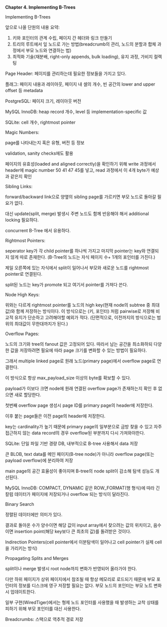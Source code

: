 **Chapter 4. Implementing B-Trees** 

Implementing B-Trees 

앞으로 나올 단원의 내용 요약:

1. 키와 포인터의 관계 수립, 페이지 간 헤더와 링크 만들기
2. 트리의 루트에서 잎 노드로 가는 방법(breadcrumb의 관리, 노드의 분할과 합체 과정에서 부모 노드와 연결하는 법)
3. 최적화 기술(재분배, right-only appends, bulk loading), 유지 과정, 가비지 컬렉팅

Page Header: 페이지를 관리하는데 필요한 정보들을 가지고 있다.

플래그: 페이지 내용과 레이아웃, 페이지 내 셀의 개수, 빈 공간의 lower and upper offset 등 metadata

PostgreSQL: 페이지 크기, 레이아웃 버전

MySQL InnoDB: heap record 개수, level 등 implementation-specific 값

SQLite: cell 개수, rightmost pointer

Magic Numbers: 

page를 나타내는지 혹은 유형, 버전 등 정보

validation, sanity checks에도 활용

페이지의 유효성(loaded and aligned correctly)을 확인하기 위해 write 과정에서 header에 magic number 50 41 47 45를 넣고, read 과정에서 이 4개 byte가 예상과 같은지 확인

Sibling Links:

forward/backward link으로 양옆의 sibling page를 가르키면 부모 노드로 돌아갈 필요가 없다.

대신 update(split, merge) 발생시 주변 노드도 함께 반응해야 해서 additional locking 필요하다.

concurrent B-Tree 에서 유용하다.

Rightmost Pointers:

seperator key가 각 child pointer를 하나씩 가지고 마지막 pointer는 key와 연결되지 않게 따로 존재한다. (B-Tree의 노드는 자식 페이지 수+ 1개의 포인터를 가진다.)

제일 오른쪽에 있는 자식에서 split이 일어나서 부모와 새로운 노드를 rightmost pointer로 연결된다.

split된 노드는 key가 promote 되고 여기서 pointer를 가져다 쓴다.

Node High Keys: 

위와는 다르게 rightmost pointer를 노드의 high key(현재 node의 subtree 중 최대값)와 함께 저장하는 방식이다. 이 방식으로는 (키, 포인터) 처럼 pairwise로 저장해 비교적 유지가 단순하고 고려해야할 예외가 적다. (단편적으로, 이전까지의 방식으로는 범위의 최대값이 무한대까지가 된다.)

Overflow Pages:

노드의 크기와 tree의 fanout 값은 고정되어 있다. 따라서 남는 공간을 최소화하되 다양한 값을 저장하려면 필요에 따라 page 크기를 변화할 수 있는 방법이 필요하다. 

그래서 multiple linked page로 원래 노드(primary page)에서 overflow page로 연결한다. 

이 방식으로 항상 max_payload_size 이상의 byte를 확보할 수 있다. 

payload가 이보다 크면 node에 원래 연결된 overflow page가 존재하는지 확인 후 없으면 새로 할당한다.

첫번째 overflow page 생성시 page ID를 primary page의 header에 저장한다.

이후 붙는 page들은 이전 page의 header에 저장한다. 

key는 cardinality가 높기 때문에 primary page의 일부분으로 금방 찾을 수 있고 자주 접근하지 않는 data record의 경우 overflow된 부분까지 다시 가져와야한다. 

SQLite: 단일 파일 기반 경량 DB, 내부적으로 B-tree 사용해서 data 저장

큰 BLOB, text data를 메인 페이지(B-tree node)가 아니라 overflow page(또는 payload overflow)에 분리하여 저장

main page의 공간 효율성이 좋아지며 B-tree의 node split이 감소해 탐색 성능도 개선된다.

MySQL InnoDB: COMPACT, DYNAMIC 같은 ROW_FORMAT(행 형식)에 따라 긴 칼럼 데이터가 페이지에 저장되거나 overflow 되는 방식이 달라진다.

Binary Search 

정렬된 데이터에만 의미가 있다.

결과로 돌아온 수가 양수이면 해당 값이 input array에서 찾으려는 값의 위치이고, 음수이면 insertion point(해당 key보다 큰 최초의 값)를 돌려받은 것이다. 

Indirection Pointers(cell pointer에서 이분탐색이 일어나고 cell pointer가 실제 cell을 가리키는 방식)

Propagating Splits and Merges 

split이나 merge 발생시 root node까지 변화가 반영되어 올라가야 한다.

다만 하위 페이지가 상위 페이지에서 참조될 때 항상 메모리로 로드되기 때문에 부모 포인터의 정보를 디스크에 영구 저장할 필요는 없다. 부모 노드의 포인터는 부모 노트 변화시 업데이트한다. 

일부 구현(WiredTiger)에서는 형제 노드 포인터를 사용했을 때 발생하는 교착 상태를 피하기 위해 부모 포인터를 대신 사용한다. 

Breadcrumbs: 스택으로 역추적 경로 저장
